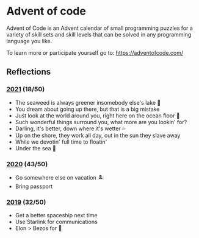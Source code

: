 # Advent of code

Advent of Code is an Advent calendar of small programming puzzles for a variety of skill sets and skill levels that can be solved in any programming language you like.

To learn more or participate yourself go to: https://adventofcode.com/

## Reflections
### [2021](/2021/) (18/50)
 * The seaweed is always greener insomebody else's lake 🌊
 * You dream about going up there, but that is a big mistake
 * Just look at the world around you, right here on the ocean floor 🐚
 * Such wonderful things surround you, what more are you lookin' for?
 * Darling, it's better, down where it's wetter 💦
 * Up on the shore, they work all day, out in the sun they slave away
 * While we devotin' full time to floatin'
 * Under the sea 🐠

### [2020](/2020/) (43/50)
* Go somewhere else on vacation 🏝
* Bring passport

### [2019](/2019/) (32/50)
* Get a better spaceship next time
* Use Starlink for communications
* Elon > Bezos for 🚀 
